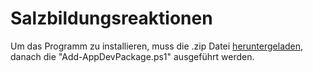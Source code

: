 # Salzbildungsreaktionen

Um das Programm zu installieren, muss die .zip Datei [heruntergeladen](https://github.com/nickodei/Salzbildungsreaktionen/blob/master/Salzbildungsreaktionen_UWP/Versionen/Salzbildungsreaktionen_Installer.zip), danach die "Add-AppDevPackage.ps1" ausgeführt werden.
